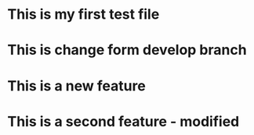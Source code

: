 # This is my first test file

# This is change form develop branch

# This is a new feature

# This is a second feature - modified